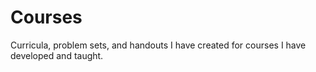 # Courses
Curricula, problem sets, and handouts I have created for courses I have developed and taught.
